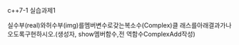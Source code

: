 c++7-1 실습과제1

실수부(real)와허수부(img)를멤버변수로갖는복소수(Complex)클
래스를아래결과가나오도록구현하시오.(생성자, show멤버함수,전
역함수ComplexAdd작성)
